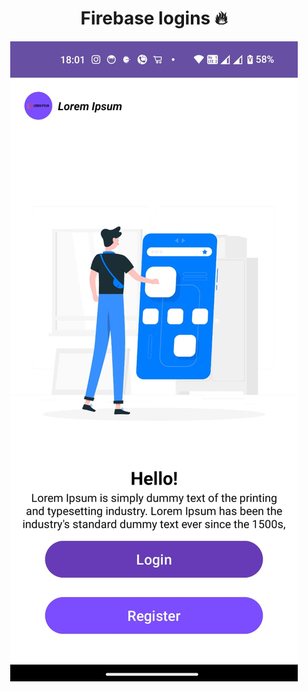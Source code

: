 
<h1 align="center"> Firebase logins  🔥 </h1> 

<p align="center" > 
    <img src="images/onboard.jpeg"></img>
  </a>
</p>

